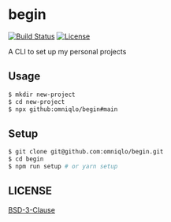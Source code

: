# begin

[![Build Status][build-badge]][build]
[![License][license-badge]][license]

A CLI to set up my personal projects

## Usage

```sh
$ mkdir new-project
$ cd new-project
$ npx github:omniqlo/begin#main
```

## Setup

```sh
$ git clone git@github.com:omniqlo/begin.git
$ cd begin
$ npm run setup # or yarn setup
```

## LICENSE

[BSD-3-Clause](https://github.com/omniqlo/begin/blob/main/LICENSE)

[build-badge]: https://img.shields.io/github/workflow/status/omniqlo/begin/Test?logo=github&style=flat-square
[build]: https://github.com/omniqlo/begin/actions/workflows/test.yml
[license-badge]: https://img.shields.io/github/license/omniqlo/begin?style=flat-square
[license]: https://github.com/omniqlo/begin/blob/main/LICENSE
